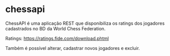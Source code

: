 # chessapi

ChessAPI é uma aplicação REST que disponibiliza os ratings dos jogadores cadastrados no BD da World Chess Federation.

Ratings: https://ratings.fide.com/download.phtml

Também é possível alterar, cadastrar novos jogadores e excluir. 






